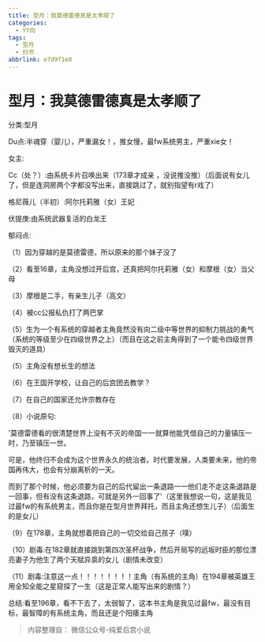 ```yaml
---
title: 型月：我莫德雷德真是太孝顺了
categories:
  - YY向
tags:
  - 型月
  - 扫书
abbrlink: e7d9f1e0
---
```

# 型月：我莫德雷德真是太孝顺了
分类:型月

Du点:半魂穿（婴儿），严重漏女！，推女慢，最fw系统男主，严重xie女！

女主:

Cc（处？）:由系统卡片召唤出来（173章才成亲
，没说推没推）（后面说有女儿了，但是连洞房两个字都没写出来，直接跳过了，就别指望有r戏了）

格尼薇儿（半初）:阿尔托莉雅（女）王妃

伏提庚:由系统武器复活的白龙王

郁闷点:

（1）因为穿越的是莫德雷德，所以原来的那个妹子没了

（2）看至16章，主角没想过开后宫，还真把阿尔托莉雅（女）和摩根（女）当父母

（3）摩根是二手，有亲生儿子（高文）

（4）被cc公报私仇打了两巴掌

（5）生为一个有系统的穿越者主角竟然没有向二级中等世界的抑制力挑战的勇气（系统的等级至少在四级世界之上）（而且在这之前主角得到了一个能令四级世界毁灭的道具）

（5）主角没有想长生的想法

（6）在王国开学校，让自己的后宫团去教学？

（7）在自己的国家还允许宗教存在

（8）小说原句:

'莫德雷德看的很清楚世界上没有不灭的帝国一一就算他能凭借自己的力量镇压一时，乃至镇压一世。

可是，他终归不会成为这个世界永久的统治者。时代要发展，人类要未来，他的帝国再伟大，也会有分崩离析的一天。

而到了那个时候，他必须要为自己的后代留出一条退路一一他们走不走这条退路是一回事，但有没有这条退路，可就是另外一回事了'（这里我想说一句，这是我见过最fw的有系统男主，而且你是在型月世界拜托，而且主角还想生儿子）（后面生的是女儿）

（9）在178章，主角就想着把自己的一切交给自己孩子（噗）

（10）剧毒:在182章就直接跳到第四次圣杯战争，然后开局写的远坂时臣的那位漂亮妻子为他生了两个天赋异禀的女儿（剧情未改变）

（11）剧毒:注意这一点！！！！！！！！主角（有系统的主角）在194章被英雄王用全知全能之星窥探了一生（这是正常人能写出来的剧情？）

总结:看至196章，看不下去了，太弱智了，这本书主角是我见过最fw，最没有目标，最智障的有系统主角，而且还是个阳痿主角


> 内容整理自： 微信公众号-纯爱后宫小说